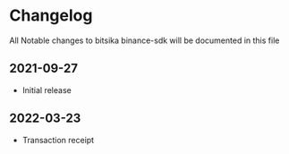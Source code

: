 # Changelog
All Notable changes to bitsika binance-sdk will be documented in this file

## 2021-09-27
- Initial release

## 2022-03-23
- Transaction receipt